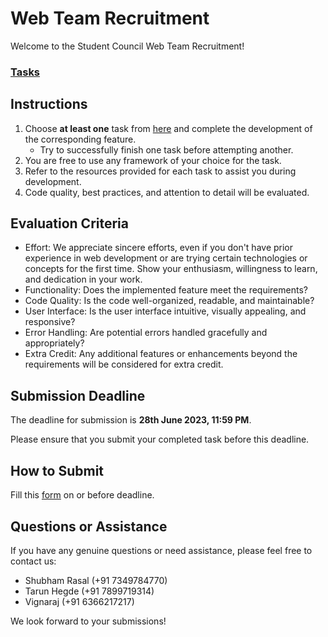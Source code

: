 # Web Team Recruitment

Welcome to the Student Council Web Team Recruitment!

### [Tasks](recruitment.md)

## Instructions
1. Choose **at least one** task from [here](recruitment.md) and complete the development of the corresponding feature.
      - Try to successfully finish one task before attempting another.
2. You are free to use any framework of your choice for the task.
3. Refer to the resources provided for each task to assist you during development.
4. Code quality, best practices, and attention to detail will be evaluated.

## Evaluation Criteria
- Effort: We appreciate sincere efforts, even if you don't have prior experience in web development or are trying certain technologies or concepts for the first time. Show your enthusiasm, willingness to learn, and dedication in your work.
- Functionality: Does the implemented feature meet the requirements?
- Code Quality: Is the code well-organized, readable, and maintainable?
- User Interface: Is the user interface intuitive, visually appealing, and responsive?
- Error Handling: Are potential errors handled gracefully and appropriately?
- Extra Credit: Any additional features or enhancements beyond the requirements will be considered for extra credit.

## Submission Deadline
The deadline for submission is **28th June 2023, 11:59 PM**.

 Please ensure that you submit your completed task before this deadline.

## How to Submit
Fill this [form](https://forms.gle/o8vpAb1AbNVxLoDF6) on or before deadline.

## Questions or Assistance
If you have any genuine questions or need assistance, please feel free to contact us:
- Shubham Rasal (+91 7349784770)
- Tarun Hegde (+91 7899719314)
- Vignaraj (+91 6366217217)

We look forward to your submissions!
